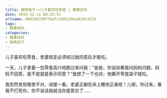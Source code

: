 ```yaml
---
title: 搞笑段子->儿子喜欢吃零食 | 糗事百科
date: 2019-12-11 00:33:51
urlname: 09d1367d8f76afc2d65294e2626cb316
tags: 
- 糗事百科
categories:
- 糗事百科
- 搞笑段子
---
```

儿子喜欢吃零食，老婆规定必须经过她同意后才能吃。

一天，儿子拿着一包零食高兴地跑过来问我：“爸爸，你说如果我问妈妈问题，妈妈不回答，是不是就是表示同意？”我想了一下也对，他撕开零食袋子就吃。

我忽然发现哪里不对，进屋一看，老婆正躺在床上睡地正香呢！儿砸，你过来，看我不打死你，你不说话我就当你是答应了……


